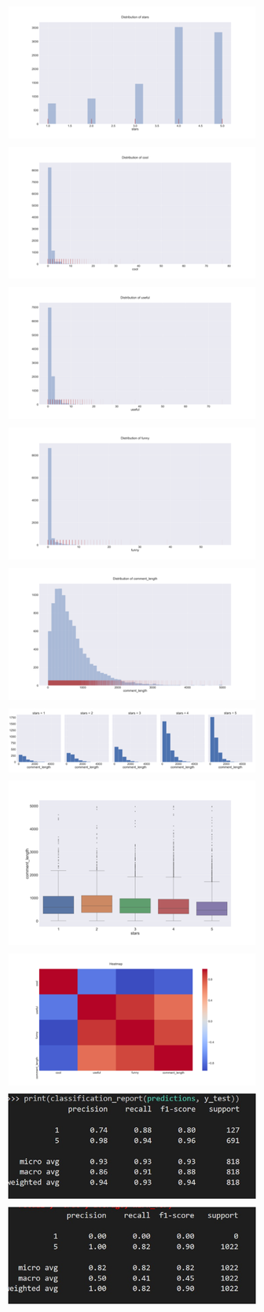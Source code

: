 ![](/images/Hist_stars.png)


![](/images/Hist_cool.png)


![](/images/Hist_useful.png)


![](/images/Hist_funny.png)


![](/images/Hist_CommentLength.png)


![](/images/starsVsLength.png)


![](/images/bosplot_stars.png)


![](/images/heatmap.png)


![](/images/model1_report.jpg)


![](/images/model2_report.jpg)
